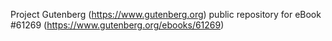 Project Gutenberg (https://www.gutenberg.org) public repository for eBook #61269 (https://www.gutenberg.org/ebooks/61269)
